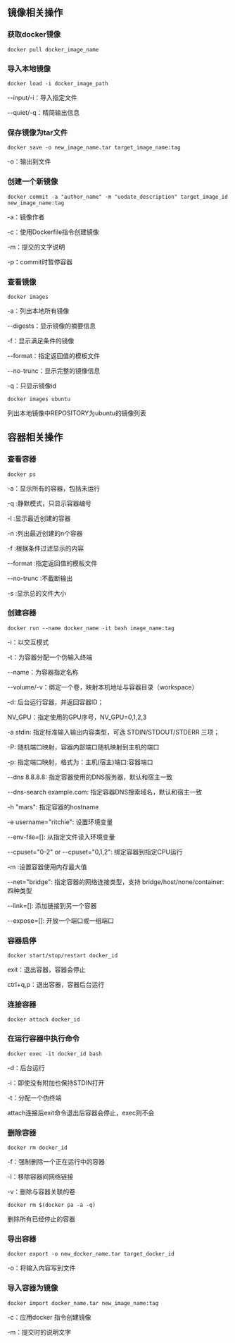 ## 镜像相关操作

### 获取docker镜像

`docker pull docker_image_name `

### 导入本地镜像

`docker load -i docker_image_path`

--input/-i：导入指定文件

--quiet/-q：精简输出信息

### 保存镜像为tar文件

`docker save -o new_image_name.tar target_image_name:tag`

-o：输出到文件

### 创建一个新镜像

`docker commit -a "author_name" -m "uodate_description" target_image_id new_image_name:tag`

-a：镜像作者

-c：使用Dockerfile指令创建镜像

-m：提交的文字说明

-p：commit时暂停容器

### 查看镜像

`docker images`

-a：列出本地所有镜像

--digests：显示镜像的摘要信息

-f：显示满足条件的镜像

--format：指定返回值的模板文件

--no-trunc：显示完整的镜像信息

-q：只显示镜像id

`docker images ubuntu`

列出本地镜像中REPOSITORY为ubuntu的镜像列表

## 容器相关操作

### 查看容器

`docker ps`

-a：显示所有的容器，包括未运行

-q :静默模式，只显示容器编号

-l :显示最近创建的容器

-n :列出最近创建的n个容器

-f :根据条件过滤显示的内容

--format :指定返回值的模板文件

--no-trunc :不截断输出

-s :显示总的文件大小

### 创建容器

`docker run --name docker_name -it bash image_name:tag` 

-i：以交互模式

-t：为容器分配一个伪输入终端

--name：为容器指定名称

--volume/-v：绑定一个卷，映射本机地址与容器目录（workspace）

-d: 后台运行容器，并返回容器ID；

NV_GPU：指定使用的GPU序号，NV_GPU=0,1,2,3

-a stdin: 指定标准输入输出内容类型，可选 STDIN/STDOUT/STDERR 三项；

-P: 随机端口映射，容器内部端口随机映射到主机的端口

-p: 指定端口映射，格式为：主机(宿主)端口:容器端口

--dns 8.8.8.8: 指定容器使用的DNS服务器，默认和宿主一致

--dns-search example.com: 指定容器DNS搜索域名，默认和宿主一致

-h "mars": 指定容器的hostname

-e username="ritchie": 设置环境变量

--env-file=[]: 从指定文件读入环境变量

--cpuset="0-2" or --cpuset="0,1,2": 绑定容器到指定CPU运行

-m :设置容器使用内存最大值

--net="bridge": 指定容器的网络连接类型，支持 bridge/host/none/container: 四种类型

--link=[]: 添加链接到另一个容器

--expose=[]: 开放一个端口或一组端口

### 容器启停

`docker start/stop/restart docker_id`

exit：退出容器，容器会停止

ctrl+q,p：退出容器，容器后台运行

### 连接容器

`docker attach docker_id`

### 在运行容器中执行命令

`docker exec -it docker_id bash`

-d：后台运行

-i：即使没有附加也保持STDIN打开

-t：分配一个伪终端

attach连接后exit命令退出后容器会停止，exec则不会

### 删除容器

`docker rm docker_id`

-f：强制删除一个正在运行中的容器

-l：移除容器间网络链接

-v：删除与容器关联的卷

`docker rm $(docker pa -a -q)`

删除所有已经停止的容器

### 导出容器

`docker export -o new_docker_name.tar target_docker_id`

-o：将输入内容写到文件

### 导入容器为镜像

`docker import docker_name.tar new_image_name:tag`

-c：应用docker 指令创建镜像

-m：提交时的说明文字